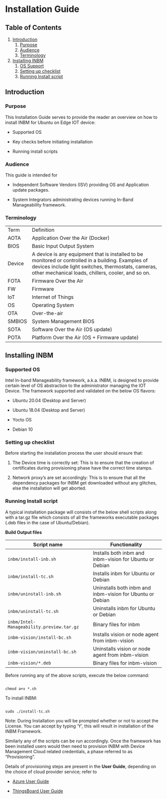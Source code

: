 # Installation Guide

## Table of Contents

1. [Introduction](#introduction)
    1. [Purpose](#purpose)
    2. [Audience](#audience)
    3. [Terminology](#terminology)
2. [Installing INBM](#installing-INBM)
    1. [OS Support](#supported-os)
    2. [Setting up checklist](#setting-up-checklist)
    3. [Running Install script](#running-install-script)

## Introduction
### Purpose

This Installation Guide serves to provide the reader an overview on how
to install INBM for Ubuntu on Edge IOT device:

-   Supported OS

-   Key checks before initiating installation

-   Running install scripts


### Audience

This guide is intended for

-   Independent Software Vendors (ISV) providing OS and Application
    update packages.

-   System Integrators administrating devices running In-Band
    Manageability framework.

### Terminology

|        |                                                                                                                                                                                                                 |
|--------|-----------------------------------------------------------------------------------------------------------------------------------------------------------------------------------------------------------------|
| Term   | Definition                                                                                                                                                                                                     |
| AOTA   | Application Over the Air (Docker)                                                                                                                                                                               |
| BIOS   | Basic Input Output System                                                                                                                                                                                       |
| Device | A device is any equipment that is installed to be monitored or controlled in a building. Examples of devices include light switches, thermostats, cameras, other mechanical loads, chillers, cooler, and so on. |
| FOTA   | Firmware Over the Air                                                                                                                                                                                           |
| FW     | Firmware                                                                                                                                                                                                        |
| IoT    | Internet of Things                                                                                                                                                                                              |
| OS     | Operating System                                                                                                                                                                                                |
| OTA    | Over-the-air                                                                                                                                                                                                    |
| SMBIOS | System Management BIOS                                                                                                                                                                                          |
| SOTA   | Software Over the Air (OS update)                                                                                                                                                                               |
| POTA   | Platform Over the Air (OS + Firmware update)                                                                                                                                                                               |


## Installing INBM

### Supported OS

Intel In-band Manageability framework, a.k.a. INBM, is designed to provide certain level of OS abstraction to the administrator managing the IOT Device. The framework supported and validated on the below OS flavors:

-   Ubuntu 20.04 (Desktop and Server)

-   Ubuntu 18.04 (Desktop and Server)

-   Yocto OS

-   Debian 10

### Setting up checklist

Before starting the installation process the user should ensure that:

1.  The Device time is correctly set: This is to ensure that the
    creation of certificates during provisioning phase have the correct
    time stamps.

2.  Network proxy’s are set accordingly: This is to ensure that all the
    dependency packages for INBM get downloaded without any
    glitches, else the installation will get aborted.

### Running Install script

A typical installation package will consists of the below shell scripts
along with a tar.gz file which consists of all the frameworks executable
packages (.deb files in the case of Ubuntu/Debian).


**Build Output files**

| Script name                               |    Functionality                                         |
|-------------------------------------------|----------------------------------------------------------|
| `inbm/install-inb.sh`                     | Installs both inbm and inbm-vision for Ubuntu or Debian  |
| `inbm/install-tc.sh`                      | Installs inbm for Ubuntu or Debian                       |
| `inbm/uninstall-inb.sh`                   | Uninstalls both inbm and inbm-vision for Ubuntu or Debian|
| `inbm/uninstall-tc.sh`                    | Uninstalls inbm for Ubuntu or Debian                     |
| `inbm/Intel-Manageability.preview.tar.gz` | Binary files for inbm                                    |
| `inbm-vision/install-bc.sh`               | Installs vision or node agent from inbm-vision           |
| `inbm-vision/uninstall-bc.sh`             | Uninstalls vision or node agent from inbm-vision         |
| `inbm-vision/*.deb`                       | Binary files for inbm-vision                             | 

Before running any of the above scripts, execute the below command:
```shell

chmod a+x *.sh

```

To install INBM:
```shell

sudo ./install-tc.sh

```

Note: During Installation you will be prompted whether or not to accept the License. You can accept by typing ‘Y’, this will result in installation of the INBM Framework.

Similarly any of the scripts can be run accordingly. Once the framework has been installed users would then need to provision INBM with Device Management Cloud related credentials, a phase referred to as “Provisioning”.

Details of provisioning steps are present in the **User Guide**, depending on the choice of cloud provider service; refer to 

-   [Azure User Guide](In-Band%20Manageability%20User%20Guide%20-%20Azure.md)

-   [ThingsBoard User Guide](In-Band%20Manageability%20User%20Guide%20-%20ThingsBoard.md)

